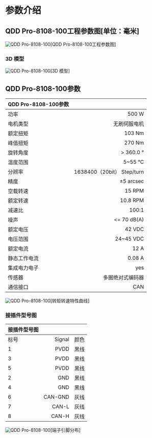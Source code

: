 # 参数介绍 
## QDD Pro-8108-100工程参数图[单位：毫米]
![QDD Pro-8108-100](   )[QDD Pro-8108-100工程参数图]
### 3D 模型
![QDD Pro-8108-100](   )[3D 模型]




## QDD Pro-8108-100参数

| QDD Pro-8108-100参数|   |     
| --------   | -----:  |
| 功率| 	500 W| 
| 电机类型	| 无刷伺服电机| 
| 额定扭矩	| 103 Nm| 
| 峰值扭矩	| 270 Nm| 
| 旋转角度	| > 360.0 °| 
| 温度范围	| 5~55 °C| 
| 分辨率	| 1638400（20bit） Step/turn| 
| 精度	| ±5 arcsec| 
| 空载转速	| 15 RPM| 
| 额定转速	| 10.8 RPM| 
| 减速比	| 100:1| 
| 噪声	| <= 70 dB(A)| 
| 额定电压	| 42 VDC| 
| 电压范围	| 24~45 VDC
| 额定电流	| 12 A| 
| 静态工作电流| 	0.08 A|  
| 集成电力电子|	yes|
| 传感器|	多圈绝对式编码器|
| 通信接口	|CAN|



![QDD Pro-8108-100](   )[转矩转速特性曲线]




### 接插件型号图
| 接插件型号图|   |     |
| --------   | -----:  |:----: | 
| 标号| 	Signal	| 颜色	| 
| 1	| PVDD	| 黑线	| 
| 3| 	PVDD	| 黑线| 
| 5	| PVDD| 	黑线| 
| 2	| GND| 	黑线| 
| 4	| GND	| 黑线| 
| 6	| CAN-GND| 	灰线| 
| 7	| CAN-L	| 灰线| 
| 8| 	CAN-H	| 灰线| 




![QDD Pro-8108-100](   )[端子引脚分布]
